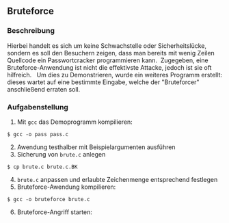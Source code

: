 ## Bruteforce
### Beschreibung
Hierbei handelt es sich um keine Schwachstelle oder Sicherheitslücke, sondern es soll
den Besuchern zeigen, dass man bereits mit wenig Zeilen Quellcode ein
Passwortcracker programmieren kann. 
Zugegeben, eine Bruteforce-Anwendung ist nicht die effektivste Attacke, jedoch
ist sie oft hilfreich.  
Um dies zu Demonstrieren, wurde ein weiteres Programm erstellt: dieses wartet
auf eine bestimmte Eingabe, welche der "Bruteforcer"  anschließend erraten soll.

### Aufgabenstellung
1. Mit `gcc` das Demoprogramm kompilieren: 
```
$ gcc -o pass pass.c
```

2. Awendung testhalber mit Beispielargumenten ausführen
3. Sicherung von `brute.c` anlegen
```
$ cp brute.c brute.c.BK
```

4. `brute.c` anpassen und erlaubte Zeichenmenge entsprechend festlegen
5. Bruteforce-Awendung kompilieren:  
```
$ gcc -o bruteforce brute.c
```

6. Bruteforce-Angriff starten:
